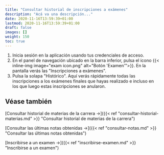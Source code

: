 ```yaml
---
title: "Consultar historial de inscripciones a exámenes"
description: "Acá va una descripción..."
date: 2020-11-16T13:59:39+01:00
lastmod: 2020-11-16T13:59:39+01:00
draft: false
images: []
weight: 150
toc: true
---
```


1. Inicia sesión en la aplicación usando tus credenciales de acceso. 
1. En el panel de navegación ubicado en la barra inferior, pulsa el icono {{< inline-img image="exam icon.png" alt="Botón 'Examen'">}}. En la pantalla verás las "Inscripciones a exámenes".
1. Pulsa la solapa "Histórico". Aquí verás rápidamente todas las inscripciones a los exámenes finales que hayas realizado e incluso en los que luego estas inscripciones se anularon.

## Véase también 

[Consultar historial de materias de la carrera →]({{< ref "consultar-historial-materias.md" >}} "Consultar historial de materias de la carrera")
<br>

[Consultar las últimas notas obtenidas →]({{< ref "consultar-notas.md" >}} "Consultar las últimas notas obtenidas")
<br>

[Inscribirse a un examen →]({{< ref "inscribirse-examen.md" >}} "Inscribirse a un examen")
